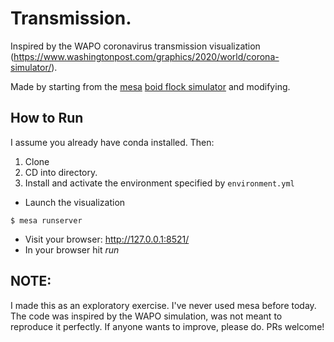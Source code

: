 # Transmission.

Inspired by the WAPO coronavirus transmission visualization (https://www.washingtonpost.com/graphics/2020/world/corona-simulator/).

Made by starting from the [mesa](https://mesa.readthedocs.io/en/master/index.html) [boid flock simulator](https://github.com/projectmesa/mesa/tree/master/examples/boid_flockers) and modifying.

## How to Run

I assume you already have conda installed. Then:

1. Clone
2. CD into directory.
3. Install and activate the environment specified by `environment.yml`

* Launch the visualization
```
$ mesa runserver
```
* Visit your browser: http://127.0.0.1:8521/
* In your browser hit *run*

## NOTE:
I made this as an exploratory exercise. I've never used mesa before today.
The code was inspired by the WAPO simulation, was not meant to reproduce it perfectly. 
If anyone wants to improve, please do. PRs welcome!
